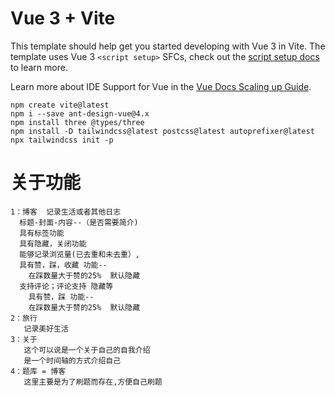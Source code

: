 # Vue 3 + Vite

This template should help get you started developing with Vue 3 in Vite. The template uses Vue 3 `<script setup>` SFCs, check out the [script setup docs](https://v3.vuejs.org/api/sfc-script-setup.html#sfc-script-setup) to learn more.

Learn more about IDE Support for Vue in the [Vue Docs Scaling up Guide](https://vuejs.org/guide/scaling-up/tooling.html#ide-support).

```
npm create vite@latest
npm i --save ant-design-vue@4.x
npm install three @types/three 
npm install -D tailwindcss@latest postcss@latest autoprefixer@latest
npx tailwindcss init -p
```

# 关于功能
```
1：博客  记录生活或者其他日志
  标题-封面-内容--（是否需要简介)
  具有标签功能
  具有隐藏，关闭功能
  能够记录浏览量(已去重和未去重）,
  具有赞，踩，收藏 功能--
    在踩数量大于赞的25%  默认隐藏
  支持评论；评论支持 隐藏等
    具有赞，踩 功能--
    在踩数量大于赞的25%  默认隐藏
2：旅行
   记录美好生活
3：关于
   这个可以说是一个关于自己的自我介绍
   是一个时间轴的方式介绍自己
4：题库 = 博客
   这里主要是为了刷题而存在,方便自己刷题
```
